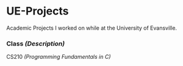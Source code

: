# UE-Projects  
Academic Projects I worked on while at the University of Evansville.  

### Class *(Description)*   
CS210 *(Programming Fundamentals in C)*
